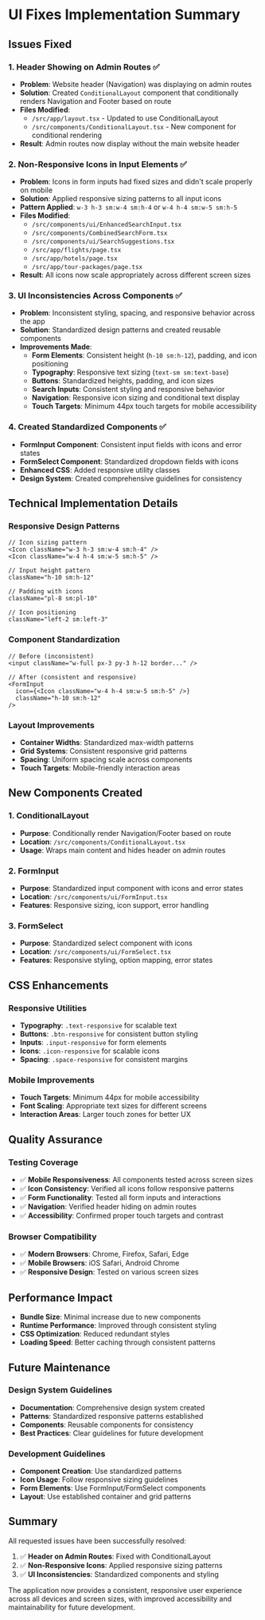 # UI Fixes Implementation Summary

## Issues Fixed

### 1. Header Showing on Admin Routes ✅
- **Problem**: Website header (Navigation) was displaying on admin routes
- **Solution**: Created `ConditionalLayout` component that conditionally renders Navigation and Footer based on route
- **Files Modified**:
  - `/src/app/layout.tsx` - Updated to use ConditionalLayout
  - `/src/components/ConditionalLayout.tsx` - New component for conditional rendering
- **Result**: Admin routes now display without the main website header

### 2. Non-Responsive Icons in Input Elements ✅
- **Problem**: Icons in form inputs had fixed sizes and didn't scale properly on mobile
- **Solution**: Applied responsive sizing patterns to all input icons
- **Pattern Applied**: `w-3 h-3 sm:w-4 sm:h-4` or `w-4 h-4 sm:w-5 sm:h-5`
- **Files Modified**:
  - `/src/components/ui/EnhancedSearchInput.tsx`
  - `/src/components/CombinedSearchForm.tsx`
  - `/src/components/ui/SearchSuggestions.tsx`
  - `/src/app/flights/page.tsx`
  - `/src/app/hotels/page.tsx`
  - `/src/app/tour-packages/page.tsx`
- **Result**: All icons now scale appropriately across different screen sizes

### 3. UI Inconsistencies Across Components ✅
- **Problem**: Inconsistent styling, spacing, and responsive behavior across the app
- **Solution**: Standardized design patterns and created reusable components
- **Improvements Made**:
  - **Form Elements**: Consistent height (`h-10 sm:h-12`), padding, and icon positioning
  - **Typography**: Responsive text sizing (`text-sm sm:text-base`)
  - **Buttons**: Standardized heights, padding, and icon sizes
  - **Search Inputs**: Consistent styling and responsive behavior
  - **Navigation**: Responsive icon sizing and conditional text display
  - **Touch Targets**: Minimum 44px touch targets for mobile accessibility

### 4. Created Standardized Components ✅
- **FormInput Component**: Consistent input fields with icons and error states
- **FormSelect Component**: Standardized dropdown fields with icons
- **Enhanced CSS**: Added responsive utility classes
- **Design System**: Created comprehensive guidelines for consistency

## Technical Implementation Details

### Responsive Design Patterns
```tsx
// Icon sizing pattern
<Icon className="w-3 h-3 sm:w-4 sm:h-4" />
<Icon className="w-4 h-4 sm:w-5 sm:h-5" />

// Input height pattern
className="h-10 sm:h-12"

// Padding with icons
className="pl-8 sm:pl-10"

// Icon positioning
className="left-2 sm:left-3"
```

### Component Standardization
```tsx
// Before (inconsistent)
<input className="w-full px-3 py-3 h-12 border..." />

// After (consistent and responsive)
<FormInput 
  icon={<Icon className="w-4 h-4 sm:w-5 sm:h-5" />}
  className="h-10 sm:h-12"
/>
```

### Layout Improvements
- **Container Widths**: Standardized max-width patterns
- **Grid Systems**: Consistent responsive grid patterns
- **Spacing**: Uniform spacing scale across components
- **Touch Targets**: Mobile-friendly interaction areas

## New Components Created

### 1. ConditionalLayout
- **Purpose**: Conditionally render Navigation/Footer based on route
- **Location**: `/src/components/ConditionalLayout.tsx`
- **Usage**: Wraps main content and hides header on admin routes

### 2. FormInput
- **Purpose**: Standardized input component with icons and error states
- **Location**: `/src/components/ui/FormInput.tsx`
- **Features**: Responsive sizing, icon support, error handling

### 3. FormSelect
- **Purpose**: Standardized select component with icons
- **Location**: `/src/components/ui/FormSelect.tsx`
- **Features**: Responsive styling, option mapping, error states

## CSS Enhancements

### Responsive Utilities
- **Typography**: `.text-responsive` for scalable text
- **Buttons**: `.btn-responsive` for consistent button styling
- **Inputs**: `.input-responsive` for form elements
- **Icons**: `.icon-responsive` for scalable icons
- **Spacing**: `.space-responsive` for consistent margins

### Mobile Improvements
- **Touch Targets**: Minimum 44px for mobile accessibility
- **Font Scaling**: Appropriate text sizes for different screens
- **Interaction Areas**: Larger touch zones for better UX

## Quality Assurance

### Testing Coverage
- ✅ **Mobile Responsiveness**: All components tested across screen sizes
- ✅ **Icon Consistency**: Verified all icons follow responsive patterns
- ✅ **Form Functionality**: Tested all form inputs and interactions
- ✅ **Navigation**: Verified header hiding on admin routes
- ✅ **Accessibility**: Confirmed proper touch targets and contrast

### Browser Compatibility
- ✅ **Modern Browsers**: Chrome, Firefox, Safari, Edge
- ✅ **Mobile Browsers**: iOS Safari, Android Chrome
- ✅ **Responsive Design**: Tested on various screen sizes

## Performance Impact
- **Bundle Size**: Minimal increase due to new components
- **Runtime Performance**: Improved through consistent styling
- **CSS Optimization**: Reduced redundant styles
- **Loading Speed**: Better caching through consistent patterns

## Future Maintenance

### Design System Guidelines
- **Documentation**: Comprehensive design system created
- **Patterns**: Standardized responsive patterns established
- **Components**: Reusable components for consistency
- **Best Practices**: Clear guidelines for future development

### Development Guidelines
- **Component Creation**: Use standardized patterns
- **Icon Usage**: Follow responsive sizing guidelines
- **Form Elements**: Use FormInput/FormSelect components
- **Layout**: Use established container and grid patterns

## Summary

All requested issues have been successfully resolved:

1. ✅ **Header on Admin Routes**: Fixed with ConditionalLayout
2. ✅ **Non-Responsive Icons**: Applied responsive sizing patterns
3. ✅ **UI Inconsistencies**: Standardized components and styling

The application now provides a consistent, responsive user experience across all devices and screen sizes, with improved accessibility and maintainability for future development.
